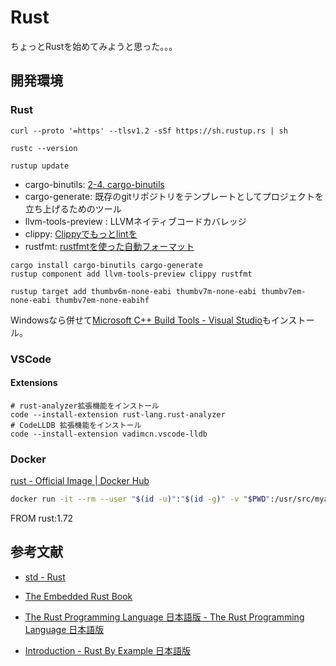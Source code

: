 # Rust
ちょっとRustを始めてみようと思った。。。

## 開発環境

### Rust

``` shell
curl --proto '=https' --tlsv1.2 -sSf https://sh.rustup.rs | sh
```

``` shell title="バージョン確認"
rustc --version
```

``` shell title="アップデートするには"
rustup update
```

- cargo-binutils: [2-4. cargo-binutils](https://tomoyuki-nakabayashi.github.io/embedded-rust-techniques/02-setup/setup.html#2-4-cargo-binutils)
- cargo-generate: 既存のgitリポジトリをテンプレートとしてプロジェクトを立ち上げるためのツール
- llvm-tools-preview : LLVMネイティブコードカバレッジ
- clippy: [Clippyでもっとlintを](https://doc.rust-jp.rs/book-ja/appendix-04-useful-development-tools.html#clippy%E3%81%A7%E3%82%82%E3%81%A3%E3%81%A8lint%E3%82%92)
- rustfmt: [rustfmtを使った自動フォーマット](https://doc.rust-jp.rs/book-ja/appendix-04-useful-development-tools.html#rustfmt%E3%82%92%E4%BD%BF%E3%81%A3%E3%81%9F%E8%87%AA%E5%8B%95%E3%83%95%E3%82%A9%E3%83%BC%E3%83%9E%E3%83%83%E3%83%88)


``` shell title="Install cargo-binutils"
cargo install cargo-binutils cargo-generate
rustup component add llvm-tools-preview clippy rustfmt
```

``` shell title="ARM Cortex-Mアーキテクチャのクロスコンパイラを追加"
rustup target add thumbv6m-none-eabi thumbv7m-none-eabi thumbv7em-none-eabi thumbv7em-none-eabihf
```
Windowsなら併せて[Microsoft C++ Build Tools - Visual Studio](https://visualstudio.microsoft.com/ja/visual-cpp-build-tools/)もインストール。

### VSCode

#### Extensions

``` shell
# rust-analyzer拡張機能をインストール
code --install-extension rust-lang.rust-analyzer
# CodeLLDB 拡張機能をインストール
code --install-extension vadimcn.vscode-lldb
```

### Docker

[rust - Official Image | Docker Hub](https://hub.docker.com/_/rust)

``` sh
docker run -it --rm --user "$(id -u)":"$(id -g)" -v "$PWD":/usr/src/myapp -w /usr/src/myapp rust bash
```

FROM rust:1.72

## 参考文献

- [std - Rust](https://doc.rust-lang.org/std/)
- [The Embedded Rust Book](https://tomoyuki-nakabayashi.github.io/book/)

- [The Rust Programming Language 日本語版 - The Rust Programming Language 日本語版](https://doc.rust-jp.rs/book-ja/)
- [Introduction - Rust By Example 日本語版](https://doc.rust-jp.rs/rust-by-example-ja/)
